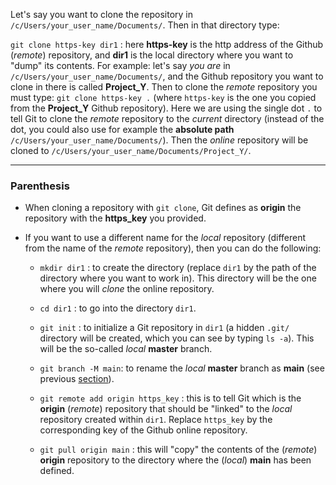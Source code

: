 



Let's say you want to clone the repository in `/c/Users/your_user_name/Documents/`. Then in that directory type:

`git clone https-key dir1` : here **https-key** is the http address of the Github (*remote*) repository, and **dir1** is the local directory where you want to "dump" its contents.
   For example: let's say *you are* in `/c/Users/your_user_name/Documents/`, and the Github repository you want to clone in there is called **Project_Y**. Then to clone the *remote* repository you must type: `git clone https-key .` (where `https-key` is the one you copied from the **Project_Y** Github repository). Here we are using the single dot `.` to tell Git to clone the *remote* repository to the *current* directory (instead of the dot, you could also use for example the **absolute path** `/c/Users/your_user_name/Documents/`). Then the *online* repository will be cloned to `/c/Users/your_user_name/Documents/Project_Y/`.

______________________
### Parenthesis

- When cloning a repository with `git clone`, Git defines as **origin** the repository with the **https_key** you provided. 

- If you want to use a different name for the *local* repository (different from the name of the *remote* repository), then you can do the following:

   * `mkdir dir1` : to create the directory (replace `dir1` by the path of the directory where you want to work in). This directory will be the one where you will *clone* the online repository.

   * `cd dir1` : to go into the directory `dir1`.  

   * `git init` : to initialize a Git repository in `dir1` (a hidden `.git/` directory will be created, which you can see by typing `ls -a`). This will be the so-called *local* **master** branch.  

   * `git branch -M main`: to rename the *local* **master** branch as **main** (see previous [section](https://github.com/HeatherAn/recommended-coding-practices/blob/main/04-Setting-Up-Git.md#change-master-to-main-in-github-for-now)).

   * `git remote add origin https_key` : this is to tell Git which is the **origin** (*remote*) repository that should be "linked" to the *local* repository created within `dir1`. Replace `https_key` by the corresponding key of the Github online repository.

   * `git pull origin main` : this will "copy" the contents of the (*remote*) **origin** repository to the directory where the (*local*) **main** has been defined.
